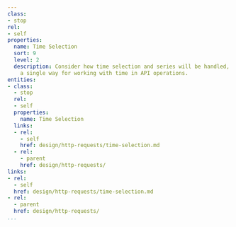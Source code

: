 ```yaml
---
class:
- stop
rel:
- self
properties:
  name: Time Selection
  sort: 9
  level: 2
  description: Consider how time selection and series will be handled, and establish
    a single way for working with time in API operations.
entities:
- class:
  - stop
  rel:
  - self
  properties:
    name: Time Selection
  links:
  - rel:
    - self
    href: design/http-requests/time-selection.md
  - rel:
    - parent
    href: design/http-requests/
links:
- rel:
  - self
  href: design/http-requests/time-selection.md
- rel:
  - parent
  href: design/http-requests/
...
```

